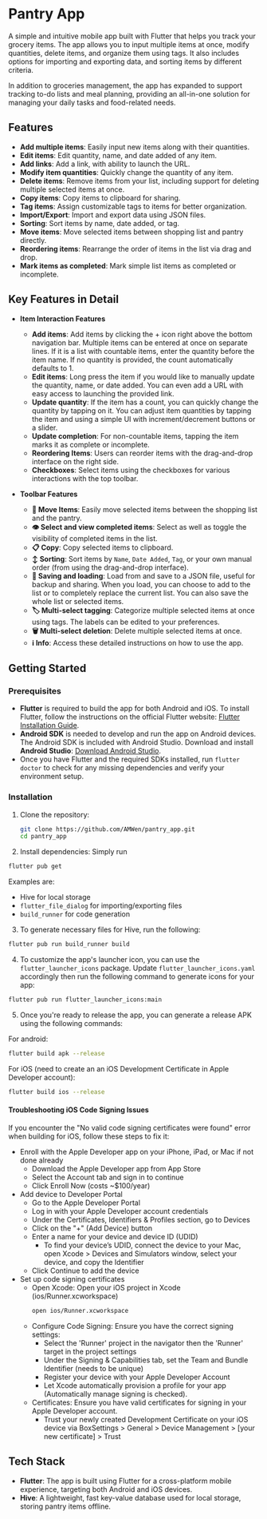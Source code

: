# Pantry App

A simple and intuitive mobile app built with Flutter that helps you track your grocery items. The app allows you to input multiple items at once, modify quantities, delete items, and organize them using tags. It also includes options for importing and exporting data, and sorting items by different criteria.

In addition to groceries management, the app has expanded to support tracking to-do lists and meal planning, providing an all-in-one solution for managing your daily tasks and food-related needs.

## Features

- **Add multiple items**: Easily input new items along with their quantities.
- **Edit items**: Edit quantity, name, and date added of any item.
- **Add links**: Add a link, with ability to launch the URL.
- **Modify item quantities**: Quickly change the quantity of any item.
- **Delete items**: Remove items from your list, including support for deleting multiple selected items at once.
- **Copy items**: Copy items to clipboard for sharing.
- **Tag items**: Assign customizable tags to items for better organization.
- **Import/Export**: Import and export data using JSON files.
- **Sorting**: Sort items by name, date added, or tag.
- **Move items**: Move selected items between shopping list and pantry directly.
- **Reordering items**: Rearrange the order of items in the list via drag and drop.
- **Mark items as completed**: Mark simple list items as completed or incomplete.

## Key Features in Detail

- **Item Interaction Features**
  - **Add items**: Add items by clicking the + icon right above the bottom navigation bar. Multiple items can be entered at once on separate lines. If it is a list with countable items, enter the quantity before the item name. If no quantity is provided, the count automatically defaults to 1.
  - **Edit items**: Long press the item if you would like to manually update the quantity, name, or date added. You can even add a URL with easy access to launching the provided link.
  - **Update quantity**: If the item has a count, you can quickly change the quantity by tapping on it. You can adjust item quantities by tapping the item and using a simple UI with increment/decrement buttons or a slider.
  - **Update completion**: For non-countable items, tapping the item marks it as complete or incomplete.
  - **Reordering Items**: Users can reorder items with the drag-and-drop interface on the right side.
  - **Checkboxes**: Select items using the checkboxes for various interactions with the top toolbar.

- **Toolbar Features**
  - **🚚 Move Items**: Easily move selected items between the shopping list and the pantry.
  - **👁️ Select and view completed items**: Select as well as toggle the visibility of completed items in the list.
  - **📋 Copy**: Copy selected items to clipboard.
  - **↕️ Sorting**: Sort items by `Name`, `Date Added`, `Tag`, or your own manual order (from using the drag-and-drop interface).
  - **💾 Saving and loading**: Load from and save to a JSON file, useful for backup and sharing. When you load, you can choose to add to the list or to completely replace the current list. You can also save the whole list or selected items.
  - **🏷️ Multi-select tagging**: Categorize multiple selected items at once using tags. The labels can be edited to your preferences.
  - **🗑️ Multi-select deletion**: Delete multiple selected items at once.
  - **ℹ️ Info**: Access these detailed instructions on how to use the app.

## Getting Started

### Prerequisites

- **Flutter** is required to build the app for both Android and iOS. To install Flutter, follow the instructions on the official Flutter website: [Flutter Installation Guide](https://flutter.dev/docs/get-started/install).
- **Android SDK** is needed to develop and run the app on Android devices. The Android SDK is included with Android Studio. Download and install **Android Studio**: [Download Android Studio](https://developer.android.com/studio).
- Once you have Flutter and the required SDKs installed, run `flutter doctor` to check for any missing dependencies and verify your environment setup.

### Installation

1. Clone the repository:
   ```bash
   git clone https://github.com/AMWen/pantry_app.git
   cd pantry_app
    ```

2. Install dependencies:
Simply run
```bash
flutter pub get
```

Examples are:
- Hive for local storage
- `flutter_file_dialog` for importing/exporting files
- `build_runner` for code generation

3. To generate necessary files for Hive, run the following:

```bash
flutter pub run build_runner build
```

4. To customize the app's launcher icon, you can use the `flutter_launcher_icons` package. Update `flutter_launcher_icons.yaml` accordingly then run the following command to generate icons for your app:

```bash
flutter pub run flutter_launcher_icons:main
```

5. Once you're ready to release the app, you can generate a release APK using the following commands:

For android:
```bash
flutter build apk --release
```

For iOS (need to create an an iOS Development Certificate in Apple Developer account):
```bash
flutter build ios --release
```

#### Troubleshooting iOS Code Signing Issues
If you encounter the "No valid code signing certificates were found" error when building for iOS, follow these steps to fix it:

- Enroll with the Apple Developer app on your iPhone, iPad, or Mac if not done already
  - Download the Apple Developer app from App Store
  - Select the Account tab and sign in to continue
  - Click Enroll Now (costs ~$100/year)
- Add device to Developer Portal
  - Go to the Apple Developer Portal
  - Log in with your Apple Developer account credentials
  - Under the Certificates, Identifiers & Profiles section, go to Devices
  - Click on the "+" (Add Device) button
  - Enter a name for your device and device ID (UDID)
      - To find your device’s UDID, connect the device to your Mac, open Xcode > Devices and Simulators window, select your device, and copy the Identifier
  - Click Continue to add the device
- Set up code signing certificates
  - Open Xcode: Open your iOS project in Xcode (ios/Runner.xcworkspace)
    ```bash
    open ios/Runner.xcworkspace
    ```
  - Configure Code Signing: Ensure you have the correct signing settings:
      - Select the 'Runner' project in the navigator then the 'Runner' target in the project settings
      - Under the Signing & Capabilities tab, set the Team and Bundle Identifier (needs to be unique)
      - Register your device with your Apple Developer Account
      - Let Xcode automatically provision a profile for your app (Automatically manage signing is checked).
  - Certificates: Ensure you have valid certificates for signing in your Apple Developer account.
      - Trust your newly created Development Certificate on your iOS device via BoxSettings > General > Device Management > [your new certificate] > Trust

## Tech Stack

- **Flutter**: The app is built using Flutter for a cross-platform mobile experience, targeting both Android and iOS devices.
- **Hive**: A lightweight, fast key-value database used for local storage, storing pantry items offline.
